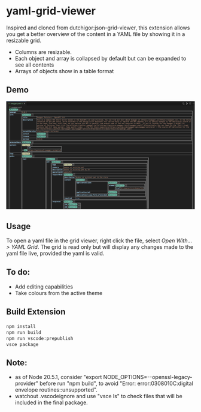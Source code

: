 # yaml-grid-viewer
Inspired and cloned from dutchigor:json-grid-viewer, this extension allows you get a better overview of the content in a YAML file by showing it in a resizable grid.
- Columns are resizable.
- Each object and array is collapsed by default but can be expanded to see all contents
- Arrays of objects show in a table format

## Demo
![demo](./demo.webp)

## Usage
To open a yaml file in the grid viewer, right click the file, select *Open With... > YAML Grid*. The grid is read only but will display any changes made to the yaml file live, provided the yaml is valid.

## To do:
- Add editing capabilities
- Take colours from the active theme

## Build Extension
```
npm install
npm run build
npm run vscode:prepublish
vsce package
```

## Note:
- as of Node 20.5.1, consider "export NODE_OPTIONS=--openssl-legacy-provider" before run "npm build", to avoid "Error: error:0308010C:digital envelope routines::unsupported".
- watchout .vscodeignore and use "vsce ls" to check files that will be included in the final package.

